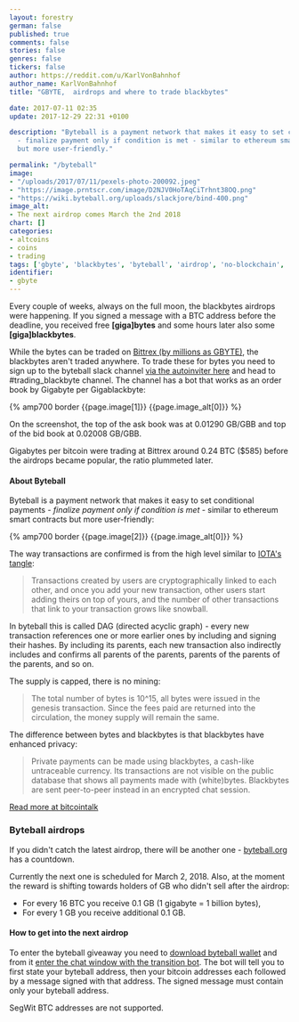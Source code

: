 ```yaml
---
layout: forestry
german: false
published: true
comments: false
stories: false
genres: false
tickers: false
author: https://reddit.com/u/KarlVonBahnhof
author_name: KarlVonBahnhof
title: "GBYTE,  airdrops and where to trade blackbytes"

date: 2017-07-11 02:35
update: 2017-12-29 22:31 +0100

description: "Byteball is a payment network that makes it easy to set conditional payments
  - finalize payment only if condition is met - similar to ethereum smart contracts
  but more user-friendly."

permalink: "/byteball"
image:
- "/uploads/2017/07/11/pexels-photo-200092.jpeg"
- "https://image.prntscr.com/image/D2NJV0HoTAqCiTrhnt38OQ.png"
- "https://wiki.byteball.org/uploads/slackjore/bind-400.png"
image_alt:
- The next airdrop comes March the 2nd 2018
chart: []
categories:
- altcoins
- coins
- trading
tags: ['gbyte', 'blackbytes', 'byteball', 'airdrop', 'no-blockchain', 'crypto-trading']
identifier:
- gbyte
---
```

Every couple of weeks, always on the full moon, the blackbytes airdrops were happening. If you signed a message with a BTC address before the deadline, you received free **[giga]bytes** and some hours later also some **[giga]blackbytes**.

While the bytes can be traded on [Bittrex (by millions as GBYTE)](https://bittrex.com/Market/Index?MarketName=BTC-GBYTE), the blackbytes aren't traded anywhere. To trade these for bytes you need to sign up to the byteball slack channel [via the autoinviter here](http://slack.byteball.org/) and head to #trading_blackbyte channel. The channel has a bot that works as an order book by Gigabyte per Gigablackbyte:

{% amp700 border {{page.image[1]}} {{page.image_alt[0]}} %}

On the screenshot, the top of the ask book was at 0.01290 GB/GBB and top of the bid book at 0.02008 GB/GBB.

Gigabytes per bitcoin were trading at Bittrex around 0.24 BTC ($585) before the airdrops became popular, the ratio plummeted later.

#### About Byteball

Byteball is a payment network that makes it easy to set conditional payments - *finalize payment only if condition is met* - similar to ethereum smart contracts but more user-friendly:

{% amp700 border {{page.image[2]}} {{page.image_alt[0]}} %}


The way transactions are confirmed is from the high level similar to [IOTA's tangle](https://www.altcointrading.net/iota):

> Transactions created by users are cryptographically linked to each other, and once you add your new transaction, other users start adding theirs on top of yours, and the number of other transactions that link to your transaction grows like snowball.

In byteball this is called DAG (directed acyclic graph) - every new transaction references one or more earlier ones by including and signing their hashes. By including its parents, each new transaction also indirectly includes and confirms all parents of the parents, parents of the parents of the parents, and so on.


The supply is capped, there is no mining:

> The total number of bytes is 10^15, all bytes were issued in the genesis transaction. Since the fees paid are returned into the circulation, the money supply will remain the same.

The difference between bytes and blackbytes is that blackbytes have enhanced privacy:

>  Private payments can be made using blackbytes, a cash-like untraceable currency. Its transactions are not visible on the public database that shows all payments made with (white)bytes. Blackbytes are sent peer-to-peer instead in an encrypted chat session.

[Read more at bitcointalk](https://bitcointalk.org/index.php?topic=1608859.0)

### Byteball airdrops

If you didn't catch the latest airdrop, there will be another one - [byteball.org](https://byteball.org) has a countdown.

Currently the next one is scheduled for March 2, 2018. Also, at the moment the reward is shifting towards holders of GB who didn't sell after the airdrop:

* For every 16 BTC you receive 0.1 GB (1 gigabyte = 1 billion bytes),
* For every 1 GB you receive additional 0.1 GB.

#### How to get into the next airdrop

To enter the byteball giveaway you need to [download byteball wallet](https://byteball.org/#download) and from it [enter the chat window with the transition bot](byteball:A2WMb6JEIrMhxVk+I0gIIW1vmM3ToKoLkNF8TqUV5UvX@byteball.org/bb#0000). The bot will tell you to first state your byteball address, then your bitcoin addresses each followed by a message signed with that address. The signed message must contain only your byteball address.

SegWit BTC addresses are not supported.
